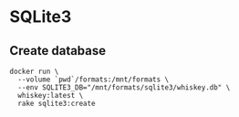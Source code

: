 # SQLite3

## Create database

```
docker run \
  --volume `pwd`/formats:/mnt/formats \
  --env SQLITE3_DB="/mnt/formats/sqlite3/whiskey.db" \
  whiskey:latest \
  rake sqlite3:create
```
